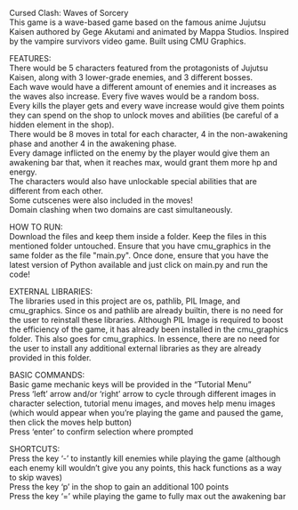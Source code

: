 Cursed Clash: Waves of Sorcery  
This game is a wave-based game based on the famous anime Jujutsu Kaisen authored by Gege Akutami and animated by Mappa Studios. Inspired by the vampire survivors video game. Built using CMU Graphics.

FEATURES:   
There would be 5 characters featured from the protagonists of Jujutsu Kaisen, along with 3 lower-grade enemies, and 3 different bosses.   
Each wave would have a different amount of enemies and it increases as the waves also increase. Every five waves would be a random boss.   
Every kills the player gets and every wave increase would give them points they can spend on the shop to unlock moves and abilities (be careful of a hidden element in the shop).   
There would be 8 moves in total for each character, 4 in the non-awakening phase and another 4 in the awakening phase.   
Every damage inflicted on the enemy by the player would give them an awakening bar that, when it reaches max, would grant them more hp and energy.   
The characters would also have unlockable special abilities that are different from each other.  
Some cutscenes were also included in the moves\!  
Domain clashing when two domains are cast simultaneously.

HOW TO RUN:  
Download the files and keep them inside a folder. Keep the files in this mentioned folder untouched. Ensure that you have cmu\_graphics in the same folder as the file "main.py". Once done, ensure that you have the latest version of Python available and just click on main.py and run the code\!

EXTERNAL LIBRARIES:  
The libraries used in this project are os, pathlib, PIL Image, and cmu\_graphics. Since os and pathlib are already builtin, there is no need for the user to reinstall these libraries. Although PIL Image is required to boost the efficiency of the game, it has already been installed in the cmu\_graphics folder. This also goes for cmu\_graphics. In essence, there are no need for the user to install any additional external libraries as they are already provided in this folder.

BASIC COMMANDS:  
Basic game mechanic keys will be provided in the “Tutorial Menu”  
Press ‘left’ arrow and/or ‘right’ arrow to cycle through different images in character selection, tutorial menu images, and moves help menu images (which would appear when you’re playing the game and paused the game, then click the moves help button)  
Press ‘enter’ to confirm selection where prompted

SHORTCUTS:  
Press the key ‘-’ to instantly kill enemies while playing the game (although each enemy kill wouldn’t give you any points, this hack functions as a way to skip waves)  
Press the key ‘p’ in the shop to gain an additional 100 points  
Press the key ‘=’ while playing the game to fully max out the awakening bar  
